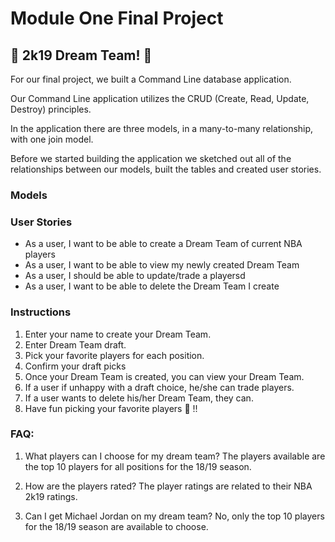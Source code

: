 # Module One Final Project

## 🏀 2k19 Dream Team! 🏀

For our final project, we built a Command Line database application.

Our Command Line application utilizes the CRUD (Create, Read, Update, Destroy) principles.

In the application there are three models, in a many-to-many relationship, with one join model.

Before we started building the application we sketched out all of the relationships between our models, built the tables and created user stories.


### Models

<blockquote class="imgur-embed-pub" lang="en" data-id="a/A1POZO7"><a href="//imgur.com/A1POZO7"></a></blockquote><script async src="//s.imgur.com/min/embed.js" charset="utf-8"></script>


### User Stories

* As a user, I want to be able to create a Dream Team of current NBA players
* As a user, I want to be able to view my newly created Dream Team
* As a user, I should be able to update/trade a playersd
* As a user, I want to be able to delete the Dream Team I create


### Instructions

1. Enter your name to create your Dream Team.
2. Enter Dream Team draft.
3. Pick your favorite players for each position.
4. Confirm your draft picks
5. Once your Dream Team is created, you can view your Dream Team.
6. If a user if unhappy with a draft choice, he/she can trade players.
7. If a user wants to delete his/her Dream Team, they can.
8. Have fun picking your favorite players 🏀 !!


### FAQ:
1. What players can I choose for my dream team?
	The players available are the top 10 players for all positions for the 18/19 season.

2. How are the players rated?
	The player ratings are related to their NBA 2k19 ratings.

3. Can I get Michael Jordan on my dream team?
	No, only the top 10 players for the 18/19 season are available to choose.